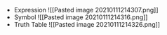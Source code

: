 - Expression
	![[Pasted image 20210111214307.png]]
- Symbol
	![[Pasted image 20210111214316.png]]
- Truth Table
	![[Pasted image 20210111214326.png]]